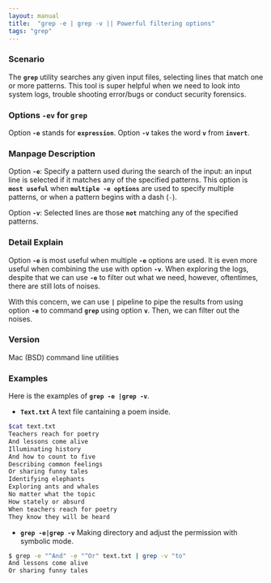 ```yaml
---
layout: manual
title:  "grep -e | grep -v || Powerful filtering options"
tags: "grep"
---
```


### Scenario
The __`grep`__ utility searches any given input files, selecting lines that match one or more patterns. This tool is super helpful when we need to look into system logs, trouble shooting error/bugs or conduct security forensics. 

### Options `-ev` for `grep`
Option __`-e`__ stands for __`expression`__.
Option __`-v`__ takes the word __`v`__ from __`invert`__.

### Manpage Description

Option __`-e`__: 
Specify a pattern used during the search of the input: an input line is selected if it matches any of the specified patterns. This option is __`most useful`__ when __`multiple -e options`__ are used to specify multiple patterns, or when a pattern begins with a dash (`-`).

Option __`-v`__:
Selected lines are those __`not`__ matching any of the specified patterns.

### Detail Explain

Option __`-e`__ is most useful when multiple __`-e`__ options are used. It is even more useful when combining the use with option __`-v`__. When exploring the logs, despite that we can use __`-e`__ to filter out what we need, however, oftentimes, there are still lots of noises. 

With this concern, we can use __`|`__ pipeline to pipe the results from using option __`-e`__ to command __`grep`__ using option __`v`__. Then, we can filter out the noises.

### Version
Mac (BSD) command line utilities

### Examples
Here is the examples of __`grep -e |grep -v`__.

- __`Text.txt`__ A text file cantaining a poem inside.

```bash
$cat text.txt
Teachers reach for poetry
And lessons come alive
Illuminating history
And how to count to five
Describing common feelings
Or sharing funny tales
Identifying elephants
Exploring ants and whales
No matter what the topic
How stately or absurd
When teachers reach for poetry
They know they will be heard
```
- __`grep -e|grep -v`__ Making directory and adjust the permission with symbolic mode.

```bash
$ grep -e "^And" -e "^Or" text.txt | grep -v "to"
And lessons come alive
Or sharing funny tales
```

